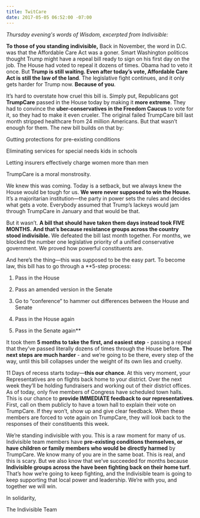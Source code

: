```yaml
---
title: TwitCare
date: 2017-05-05 06:52:00 -07:00
---
```


*Thursday evening's words of Wisdom, excerpted from Indivisible:*

**To those of you standing indivisible,**
Back in November, the word in D.C. was that the Affordable Care Act was a goner. Smart Washington politicos thought Trump might have a repeal bill ready to sign on his first day on the job. The House had voted to repeal it dozens of times. Obama had to veto it once. But **Trump is still waiting. Even after today’s vote, Affordable Care Act is still the law of the land**. The legislative fight continues, and it only gets harder for Trump now. **Because of you**.

It’s hard to overstate how cruel this bill is. Simply put, Republicans got **TrumpCare** passed in the House today by making it **more extreme**. They had to convince the **uber-conservatives in the Freedom Caucus** to vote for it, so they had to make it even crueler. The original failed TrumpCare bill last month stripped healthcare from 24 million Americans. But that wasn’t enough for them. The new bill builds on that by:

Gutting protections for pre-existing conditions

Eliminating services for special needs kids in schools

Letting insurers effectively charge women more than men

TrumpCare is a moral monstrosity.

We knew this was coming. Today is a setback, but we always knew the House would be tough for us. **We were never supposed to win the House.** It’s a majoritarian institution—the party in power sets the rules and decides what gets a vote. Everybody assumed that Trump’s lackeys would jam through TrumpCare in January and that would be that.

But it wasn’t. **A bill that should have taken them days instead took FIVE MONTHS.** **And that’s because resistance groups across the country stood indivisible.** We defeated the bill last month together. For months, we blocked the number one legislative priority of a unified conservative government. We proved how powerful constituents are.

And here’s the thing—this was supposed to be the easy part. To become law, this bill has to go through a **5-step process:

1. Pass in the House

2. Pass an amended version in the Senate

3. Go to “conference“ to hammer out differences between the House and Senate

4. Pass in the House again

5. Pass in the Senate again**

It took them **5 months to take the first, and easiest step** - passing a repeal that they’ve passed literally dozens of times through the House before. **The next steps are much harder** - and we’re going to be there, every step of the way, until this bill collapses under the weight of its own lies and cruelty.

11 Days of recess starts today—**this our chance**. At this very moment, your Representatives are on flights back home to your district. Over the next week they’ll be holding fundraisers and working out of their district offices. As of today, only five members of Congress have scheduled town halls. This is our chance to **provide IMMEDIATE feedback to our representatives**. First, call on them publicly to have a town hall to explain their vote on TrumpCare. If they won’t, show up and give clear feedback. When these members are forced to vote again on TrumpCare, they will look back to the responses of their constituents this week.

We’re standing indivisible with you. This is a raw moment for many of us. Indivisible team members have **pre-existing conditions themselves, or have children or family members who would be directly harmed** by TrumpCare. We know many of you are in the same boat. This is real, and this is scary. But we also know that we’ve succeeded for months because **Indivisible groups across the have been fighting back on their home turf**. That’s how we’re going to keep fighting, and the Indivisible team is going to keep supporting that local power and leadership. We’re with you, and together we will win.

In solidarity,

The Indivisible Team

